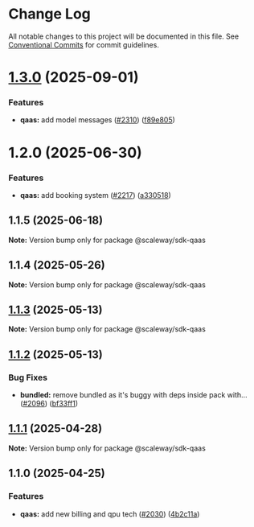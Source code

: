 # Change Log

All notable changes to this project will be documented in this file.
See [Conventional Commits](https://conventionalcommits.org) for commit guidelines.

# [1.3.0](https://github.com/scaleway/scaleway-sdk-js/compare/@scaleway/sdk-qaas@1.2.0...@scaleway/sdk-qaas@1.3.0) (2025-09-01)

### Features

- **qaas:** add model messages ([#2310](https://github.com/scaleway/scaleway-sdk-js/issues/2310)) ([f89e805](https://github.com/scaleway/scaleway-sdk-js/commit/f89e8054ce4cacf239f377ef9b2b4e79831131a7))

# 1.2.0 (2025-06-30)

### Features

- **qaas:** add booking system ([#2217](https://github.com/scaleway/scaleway-sdk-js/issues/2217)) ([a330518](https://github.com/scaleway/scaleway-sdk-js/commit/a330518524758226c1250c6c3d276f4b8b73472a))

## 1.1.5 (2025-06-18)

**Note:** Version bump only for package @scaleway/sdk-qaas

## 1.1.4 (2025-05-26)

**Note:** Version bump only for package @scaleway/sdk-qaas

## [1.1.3](https://github.com/scaleway/scaleway-sdk-js/compare/@scaleway/sdk-qaas@1.1.2...@scaleway/sdk-qaas@1.1.3) (2025-05-13)

**Note:** Version bump only for package @scaleway/sdk-qaas

## [1.1.2](https://github.com/scaleway/scaleway-sdk-js/compare/@scaleway/sdk-qaas@1.1.1...@scaleway/sdk-qaas@1.1.2) (2025-05-13)

### Bug Fixes

- **bundled:** remove bundled as it's buggy with deps inside pack with… ([#2096](https://github.com/scaleway/scaleway-sdk-js/issues/2096)) ([bf33ff1](https://github.com/scaleway/scaleway-sdk-js/commit/bf33ff1f9cdd951add94817dac27239c86ef5437))

## [1.1.1](https://github.com/scaleway/scaleway-sdk-js/compare/@scaleway/sdk-qaas@1.1.0...@scaleway/sdk-qaas@1.1.1) (2025-04-28)

**Note:** Version bump only for package @scaleway/sdk-qaas

## 1.1.0 (2025-04-25)

### Features

- **qaas:** add new billing and qpu tech ([#2030](https://github.com/scaleway/scaleway-sdk-js/issues/2030)) ([4b2c11a](https://github.com/scaleway/scaleway-sdk-js/commit/4b2c11aaa4b914730d26efdb6add5e3505d5a07e))
